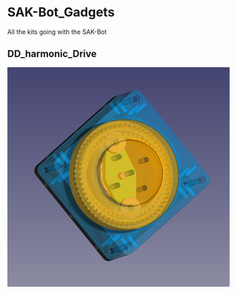 # SAK-Bot_Gadgets
All the kits going with the SAK-Bot

## DD_harmonic_Drive

![Harmonic Drive GA3Dtech](https://github.com/GA3Dtech/SAK-Bot_Gadgets/blob/main/DD_harmonic_drive/DD_harmonic_drive.png)
